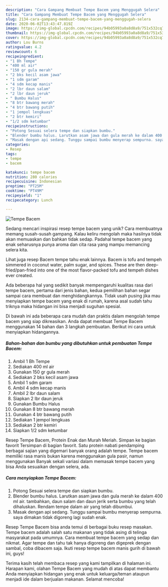 ```yaml
---
description: "Cara Gampang Membuat Tempe Bacem yang Menggugah Selera"
title: "Cara Gampang Membuat Tempe Bacem yang Menggugah Selera"
slug: 2134-cara-gampang-membuat-tempe-bacem-yang-menggugah-selera
date: 2020-06-02T13:43:47.819Z
image: https://img-global.cpcdn.com/recipes/94b05993a0a8d8a9/751x532cq70/tempe-bacem-foto-resep-utama.jpg
thumbnail: https://img-global.cpcdn.com/recipes/94b05993a0a8d8a9/751x532cq70/tempe-bacem-foto-resep-utama.jpg
cover: https://img-global.cpcdn.com/recipes/94b05993a0a8d8a9/751x532cq70/tempe-bacem-foto-resep-utama.jpg
author: Lou Burns
ratingvalue: 4.2
reviewcount: 6
recipeingredient:
- "1 Bh Tempe"
- "400 ml air"
- "150 gr gula merah"
- "2 bks kecil asam jawa"
- "1 sdm garam"
- "4 sdm kecap manis"
- "2 lbr daun salam"
- "2 lbr daun jeruk"
- " Bumbu Halus"
- "8 btr bawang merah"
- "4 btr bawang putih"
- "1 jempol lengkuas"
- "2 btr kemiri"
- "1/2 sdm ketumbar"
recipeinstructions:
- "Potong Sesuai selera tempe dan siapkan bumbu."
- "Blender bumbu halus. Larutkan asam jawa dan gula merah ke dalam 400 ml air. tambahkan, daun salam dan daun jerik serta bumbu yang telah dihaluskan. Rendam tempe dalam air yang telah dibumbui."
- "Masak dengan api sedang. Tunggu sampai bumbu menyerap sempurna. saya dimakan tidak digoreng lagi sudah enak."
categories:
- Resep
tags:
- tempe
- bacem

katakunci: tempe bacem 
nutrition: 280 calories
recipecuisine: Indonesian
preptime: "PT25M"
cooktime: "PT49M"
recipeyield: "1"
recipecategory: Lunch

---
```



![Tempe Bacem](https://img-global.cpcdn.com/recipes/94b05993a0a8d8a9/751x532cq70/tempe-bacem-foto-resep-utama.jpg)

Sedang mencari inspirasi resep tempe bacem yang unik? Cara membuatnya memang susah-susah gampang. Kalau keliru mengolah maka hasilnya tidak akan memuaskan dan bahkan tidak sedap. Padahal tempe bacem yang enak seharusnya punya aroma dan cita rasa yang mampu memancing selera kita.

Lihat juga resep Bacem tempe tahu enak lainnya. Bacem is tofu and tempeh simmered in coconut water, palm sugar, and spices. These are then deep-fried/pan-fried into one of the most flavor-packed tofu and tempeh dishes ever created.

Ada beberapa hal yang sedikit banyak mempengaruhi kualitas rasa dari tempe bacem, pertama dari jenis bahan, kedua pemilihan bahan segar sampai cara membuat dan menghidangkannya. Tidak usah pusing jika mau menyiapkan tempe bacem yang enak di rumah, karena asal sudah tahu triknya maka hidangan ini bisa menjadi suguhan spesial.


Di bawah ini ada beberapa cara mudah dan praktis dalam mengolah tempe bacem yang siap dikreasikan. Anda dapat membuat Tempe Bacem menggunakan 14 bahan dan 3 langkah pembuatan. Berikut ini cara untuk menyiapkan hidangannya.

<!--inarticleads1-->

##### Bahan-bahan dan bumbu yang dibutuhkan untuk pembuatan Tempe Bacem:

1. Ambil 1 Bh Tempe
1. Sediakan 400 ml air
1. Gunakan 150 gr gula merah
1. Sediakan 2 bks kecil asam jawa
1. Ambil 1 sdm garam
1. Ambil 4 sdm kecap manis
1. Ambil 2 lbr daun salam
1. Siapkan 2 lbr daun jeruk
1. Gunakan  Bumbu Halus
1. Gunakan 8 btr bawang merah
1. Gunakan 4 btr bawang putih
1. Sediakan 1 jempol lengkuas
1. Sediakan 2 btr kemiri
1. Siapkan 1/2 sdm ketumbar


Resep Tempe Bacem, Protein Enak dan Murah Meriah. Simpan ke bagian favorit Tersimpan di bagian favorit. Satu protein nabati pendamping berbagai sajian yang digemari banyak orang adalah tempe. Tempe bacem memiliki rasa manis bukan karena menggunakan gula pasir, namun menggunakan Banyak sekali variasi dalam memasak tempe bacem yang bisa Anda sesuaikan dengan selera, ada. 

<!--inarticleads2-->

##### Cara menyiapkan Tempe Bacem:

1. Potong Sesuai selera tempe dan siapkan bumbu.
1. Blender bumbu halus. Larutkan asam jawa dan gula merah ke dalam 400 ml air. tambahkan, daun salam dan daun jerik serta bumbu yang telah dihaluskan. Rendam tempe dalam air yang telah dibumbui.
1. Masak dengan api sedang. Tunggu sampai bumbu menyerap sempurna. saya dimakan tidak digoreng lagi sudah enak.


Resep Tempe Bacem bisa anda temui di berbagai buku resep masakan. Tempe bacem adalah salah satu makanan yang tidak asing di telinga masyarakat pada umumnya. Cara membuat tempe bacem yang sedap dan nikmat. Agar tempe dan tahu tak hanya digoreng dan digeprek dengan sambal, coba dibacem saja. Ikuti resep tempe bacem manis gurih di bawah ini, guys! 

Terima kasih telah membaca resep yang kami tampilkan di halaman ini. Harapan kami, olahan Tempe Bacem yang mudah di atas dapat membantu Anda menyiapkan hidangan yang enak untuk keluarga/teman ataupun menjadi ide dalam berjualan makanan. Selamat mencoba!
